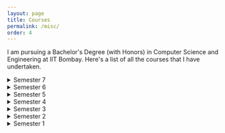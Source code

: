 ```yaml
---
layout: page
title: Courses
permalink: /misc/
order: 4
---
```


I am pursuing a Bachelor's Degree (with Honors) in Computer Science and Engineering at IIT Bombay. Here's a list of all the courses that I have undertaken.

<details><summary>Semester 7</summary>
<p>

#### Hello

</p>
</details>
<details><summary>Semester 6</summary>
<p>

#### Hello

</p>
</details>
<details><summary>Semester 5</summary>
<p>

#### Hello

</p>
</details>
<details><summary>Semester 4</summary>
<p>

---
#### Hello
---

</p>
</details>
<details><summary>Semester 3</summary>
<p>

#### Hello

</p>
</details>
<details><summary>Semester 2</summary>


<table>
  <tr>
    <th>var</th>
    <th>let</th>
  </tr>
  <tr>
    <td>
      Declares a variable, optionally initializing it to a value.
    </td>
    <td>
      Declares a block-scoped, local variable, optionally initializing it to a value.
    </td>
  </tr>
</table>

</details>
<details><summary>Semester 1</summary>
<p>

#### Hello

</p>
</details>